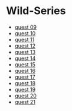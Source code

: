 # Wild-Series

* <a href="https://drive.google.com/file/d/1RNNLgUsDQKBCkLY6TlOyyXDkUp3F-y9d/view?usp=sharing">quest 09</a>
* <a href="https://drive.google.com/file/d/1YVovlS1D90lI7Xx1Oi1TgNugFHHm-0lh/view?usp=sharing">quest 10</a>
* <a href="https://drive.google.com/file/d/1pKR8oO9EjOaKWQtK1CZdVidWDv0e46Bp/view?usp=sharing">quest 11</a>
* <a href="https://drive.google.com/file/d/16ujgUsmElAWYQsx8Eb0XhoxU0CyPYZ9b/view?usp=sharing">quest 12</a>
* <a href="https://drive.google.com/file/d/1kqR7a-kLya368ZrvWltZEWw-MNR34qzW/view?usp=sharing">quest 13</a>
* <a href="https://drive.google.com/file/d/1se0OgxX-VmedNz4NThtZkN5fxwAS_nfz/view?usp=sharing">quest 14</a>
* <a href="https://drive.google.com/file/d/1LArpi9ltGvFUOdxpcLXN2032NIf3xgWT/view?usp=sharing">quest 15</a>
* <a href="https://drive.google.com/file/d/18SxZ6b0yMyqURu3UzM-cfQO4HxzUnRo3/view?usp=sharing">quest 16</a> 
* <a href="https://drive.google.com/file/d/1ojtqp8bQrYB0hWbepWaVFeUS5iwAs4xD/view?usp=sharing">quest 17</a> 
* <a href="https://drive.google.com/file/d/1Ej_Ic0fV0x65xopr6DEzPXfgwz2cuSKx/view?usp=sharing">quest 18</a>
* <a href="https://drive.google.com/file/d/1sHs_0YYl0SL2Zmsr9xHOkE4_rd0fqhW3/view?usp=sharing">quest 19</a>
* <a href="https://drive.google.com/file/d/1qUqgMZ4EEX-orNZkcdQkghkvQQz22VXt/view?usp=sharing">quest 20</a> 
* <a href="https://drive.google.com/file/d/16HcaUvCYrThpa9n8ajAgM7nS8gtPaK7l/view?usp=sharing">quest 21</a>
